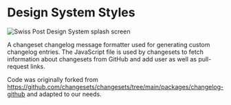 # Design System Styles

![Swiss Post Design System splash screen](https://github.com/swisspost/design-system/assets/1659006/e84f1fea-e666-4853-8c85-726a6bf22e6c)

A changeset changelog message formatter used for generating custom changelog entries. The JavaScript file is used by changesets to fetch information about changesets from GitHub and add user as well as pull-request links.

Code was originally forked from https://github.com/changesets/changesets/tree/main/packages/changelog-github and adapted to our needs.
